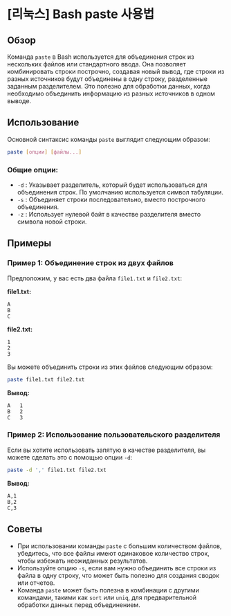 # [리눅스] Bash paste 사용법

## Обзор
Команда `paste` в Bash используется для объединения строк из нескольких файлов или стандартного ввода. Она позволяет комбинировать строки построчно, создавая новый вывод, где строки из разных источников будут объединены в одну строку, разделенные заданным разделителем. Это полезно для обработки данных, когда необходимо объединить информацию из разных источников в одном выводе.

## Использование
Основной синтаксис команды `paste` выглядит следующим образом:

```bash
paste [опции] [файлы...]
```

### Общие опции:
- `-d` : Указывает разделитель, который будет использоваться для объединения строк. По умолчанию используется символ табуляции.
- `-s` : Объединяет строки последовательно, вместо построчного объединения.
- `-z` : Использует нулевой байт в качестве разделителя вместо символа новой строки.

## Примеры
### Пример 1: Объединение строк из двух файлов
Предположим, у вас есть два файла `file1.txt` и `file2.txt`:

**file1.txt:**
```
A
B
C
```

**file2.txt:**
```
1
2
3
```

Вы можете объединить строки из этих файлов следующим образом:

```bash
paste file1.txt file2.txt
```

**Вывод:**
```
A   1
B   2
C   3
```

### Пример 2: Использование пользовательского разделителя
Если вы хотите использовать запятую в качестве разделителя, вы можете сделать это с помощью опции `-d`:

```bash
paste -d ',' file1.txt file2.txt
```

**Вывод:**
```
A,1
B,2
C,3
```

## Советы
- При использовании команды `paste` с большим количеством файлов, убедитесь, что все файлы имеют одинаковое количество строк, чтобы избежать неожиданных результатов.
- Используйте опцию `-s`, если вам нужно объединить все строки из файла в одну строку, что может быть полезно для создания сводок или отчетов.
- Команда `paste` может быть полезна в комбинации с другими командами, такими как `sort` или `uniq`, для предварительной обработки данных перед объединением.